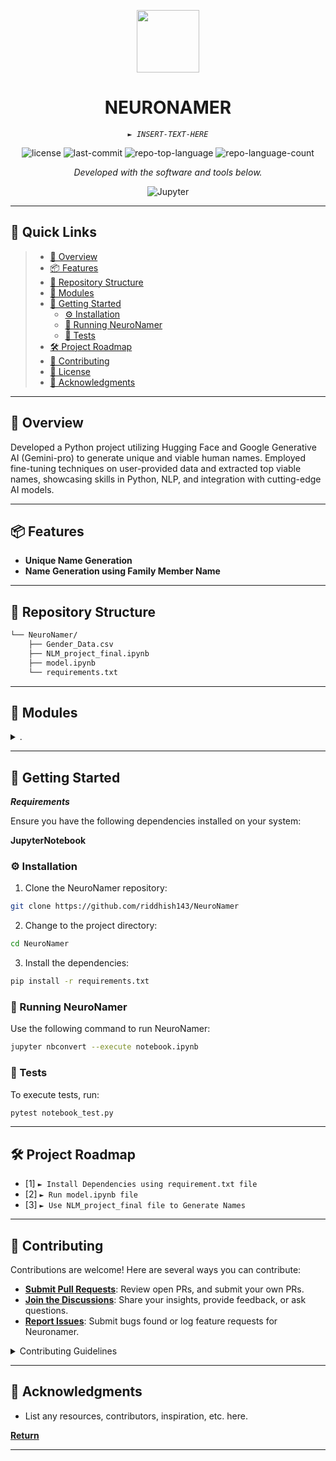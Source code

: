 <p align="center">
  <img src="https://cdn-icons-png.flaticon.com/512/6295/6295417.png" width="100" />
</p>
<p align="center">
    <h1 align="center">NEURONAMER</h1>
</p>
<p align="center">
    <em><code>► INSERT-TEXT-HERE</code></em>
</p>
<p align="center">
	<img src="https://img.shields.io/github/license/riddhish143/NeuroNamer?style=flat&color=0080ff" alt="license">
	<img src="https://img.shields.io/github/last-commit/riddhish143/NeuroNamer?style=flat&logo=git&logoColor=white&color=0080ff" alt="last-commit">
	<img src="https://img.shields.io/github/languages/top/riddhish143/NeuroNamer?style=flat&color=0080ff" alt="repo-top-language">
	<img src="https://img.shields.io/github/languages/count/riddhish143/NeuroNamer?style=flat&color=0080ff" alt="repo-language-count">
<p>
<p align="center">
		<em>Developed with the software and tools below.</em>
</p>
<p align="center">
	<img src="https://img.shields.io/badge/Jupyter-F37626.svg?style=flat&logo=Jupyter&logoColor=white" alt="Jupyter">
</p>
<hr>

## 🔗 Quick Links

> - [📍 Overview](#-overview)
> - [📦 Features](#-features)
> - [📂 Repository Structure](#-repository-structure)
> - [🧩 Modules](#-modules)
> - [🚀 Getting Started](#-getting-started)
>   - [⚙️ Installation](#️-installation)
>   - [🤖 Running NeuroNamer](#-running-NeuroNamer)
>   - [🧪 Tests](#-tests)
> - [🛠 Project Roadmap](#-project-roadmap)
> - [🤝 Contributing](#-contributing)
> - [📄 License](#-license)
> - [👏 Acknowledgments](#-acknowledgments)

---

## 📍 Overview

Developed a Python project utilizing Hugging Face and Google Generative AI (Gemini-pro) to generate unique and viable human names. Employed fine-tuning techniques on user-provided data and extracted top viable names, showcasing skills in Python, NLP, and integration with cutting-edge AI models.

---

## 📦 Features

* **Unique Name Generation**
* **Name Generation using Family Member Name**

---

## 📂 Repository Structure

```sh
└── NeuroNamer/
    ├── Gender_Data.csv
    ├── NLM_project_final.ipynb
    ├── model.ipynb
    └── requirements.txt
```

---

## 🧩 Modules

<details closed><summary>.</summary>

| File                                                                                                     | Summary                         |
| ---                                                                                                      | ---                             |
| [model.ipynb](https://github.com/riddhish143/NeuroNamer/blob/master/model.ipynb)                         | <code>► Run the Model   </code> |
| [NLM_project_final.ipynb](https://github.com/riddhish143/NeuroNamer/blob/master/NLM_project_final.ipynb) | <code>► Main Code       </code> |
| [requirements.txt](https://github.com/riddhish143/NeuroNamer/blob/master/requirements.txt)               | <code>► Install dependencies</code> |

</details>

---

## 🚀 Getting Started

***Requirements***

Ensure you have the following dependencies installed on your system:

**JupyterNotebook**

### ⚙️ Installation

1. Clone the NeuroNamer repository:

```sh
git clone https://github.com/riddhish143/NeuroNamer
```

2. Change to the project directory:

```sh
cd NeuroNamer
```

3. Install the dependencies:

```sh
pip install -r requirements.txt
```

### 🤖 Running NeuroNamer

Use the following command to run NeuroNamer:

```sh
jupyter nbconvert --execute notebook.ipynb
```

### 🧪 Tests

To execute tests, run:

```sh
pytest notebook_test.py
```

---

## 🛠 Project Roadmap

- [1] `► Install Dependencies using requirement.txt file`
- [2] `► Run model.ipynb file`
- [3] `► Use NLM_project_final file to Generate Names`

---

## 🤝 Contributing

Contributions are welcome! Here are several ways you can contribute:

- **[Submit Pull Requests](https://github.com/riddhish143/NeuroNamer/blob/main/CONTRIBUTING.md)**: Review open PRs, and submit your own PRs.
- **[Join the Discussions](https://github.com/riddhish143/NeuroNamer/discussions)**: Share your insights, provide feedback, or ask questions.
- **[Report Issues](https://github.com/riddhish143/NeuroNamer/issues)**: Submit bugs found or log feature requests for Neuronamer.

<details closed>
    <summary>Contributing Guidelines</summary>

1. **Fork the Repository**: Start by forking the project repository to your GitHub account.
2. **Clone Locally**: Clone the forked repository to your local machine using a Git client.
   ```sh
   git clone https://github.com/riddhish143/NeuroNamer
   ```
3. **Create a New Branch**: Always work on a new branch, giving it a descriptive name.
   ```sh
   git checkout -b new-feature-x
   ```
4. **Make Your Changes**: Develop and test your changes locally.
5. **Commit Your Changes**: Commit with a clear message describing your updates.
   ```sh
   git commit -m 'Implemented new feature x.'
   ```
6. **Push to GitHub**: Push the changes to your forked repository.
   ```sh
   git push origin new-feature-x
   ```
7. **Submit a Pull Request**: Create a PR against the original project repository. Clearly describe the changes and their motivations.

Once your PR is reviewed and approved, it will be merged into the main branch.

</details>

---

## 👏 Acknowledgments

- List any resources, contributors, inspiration, etc. here.

[**Return**](#-quick-links)

---
